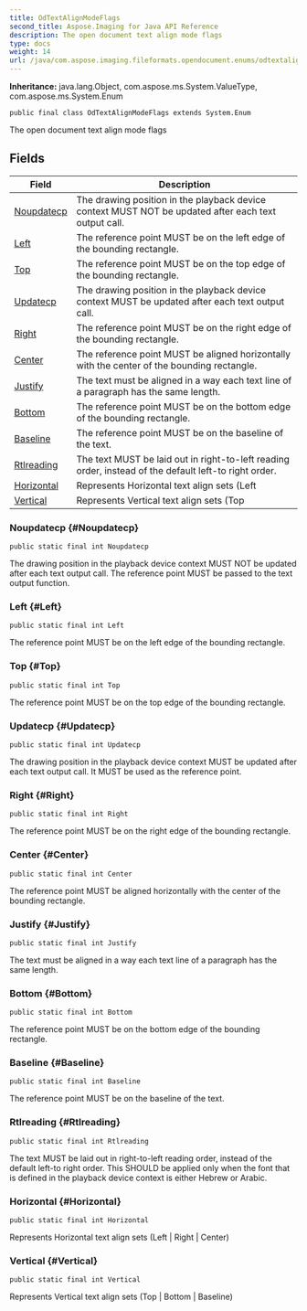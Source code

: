 ```yaml
---
title: OdTextAlignModeFlags
second_title: Aspose.Imaging for Java API Reference
description: The open document text align mode flags
type: docs
weight: 14
url: /java/com.aspose.imaging.fileformats.opendocument.enums/odtextalignmodeflags/
---
```

**Inheritance:**
java.lang.Object, com.aspose.ms.System.ValueType, com.aspose.ms.System.Enum
```
public final class OdTextAlignModeFlags extends System.Enum
```

The open document text align mode flags
## Fields

| Field | Description |
| --- | --- |
| [Noupdatecp](#Noupdatecp) | The drawing position in the playback device context MUST NOT be updated after each text output call. |
| [Left](#Left) | The reference point MUST be on the left edge of the bounding rectangle. |
| [Top](#Top) | The reference point MUST be on the top edge of the bounding rectangle. |
| [Updatecp](#Updatecp) | The drawing position in the playback device context MUST be updated after each text output call. |
| [Right](#Right) | The reference point MUST be on the right edge of the bounding rectangle. |
| [Center](#Center) | The reference point MUST be aligned horizontally with the center of the bounding rectangle. |
| [Justify](#Justify) | The text must be aligned in a way each text line of a paragraph has the same length. |
| [Bottom](#Bottom) | The reference point MUST be on the bottom edge of the bounding rectangle. |
| [Baseline](#Baseline) | The reference point MUST be on the baseline of the text. |
| [Rtlreading](#Rtlreading) | The text MUST be laid out in right-to-left reading order, instead of the default left-to right order. |
| [Horizontal](#Horizontal) | Represents Horizontal text align sets (Left | Right | Center) |
| [Vertical](#Vertical) | Represents Vertical text align sets (Top | Bottom | Baseline) |
### Noupdatecp {#Noupdatecp}
```
public static final int Noupdatecp
```


The drawing position in the playback device context MUST NOT be updated after each text output call. The reference point MUST be passed to the text output function.

### Left {#Left}
```
public static final int Left
```


The reference point MUST be on the left edge of the bounding rectangle.

### Top {#Top}
```
public static final int Top
```


The reference point MUST be on the top edge of the bounding rectangle.

### Updatecp {#Updatecp}
```
public static final int Updatecp
```


The drawing position in the playback device context MUST be updated after each text output call. It MUST be used as the reference point.

### Right {#Right}
```
public static final int Right
```


The reference point MUST be on the right edge of the bounding rectangle.

### Center {#Center}
```
public static final int Center
```


The reference point MUST be aligned horizontally with the center of the bounding rectangle.

### Justify {#Justify}
```
public static final int Justify
```


The text must be aligned in a way each text line of a paragraph has the same length.

### Bottom {#Bottom}
```
public static final int Bottom
```


The reference point MUST be on the bottom edge of the bounding rectangle.

### Baseline {#Baseline}
```
public static final int Baseline
```


The reference point MUST be on the baseline of the text.

### Rtlreading {#Rtlreading}
```
public static final int Rtlreading
```


The text MUST be laid out in right-to-left reading order, instead of the default left-to right order. This SHOULD be applied only when the font that is defined in the playback device context is either Hebrew or Arabic.

### Horizontal {#Horizontal}
```
public static final int Horizontal
```


Represents Horizontal text align sets (Left | Right | Center)

### Vertical {#Vertical}
```
public static final int Vertical
```


Represents Vertical text align sets (Top | Bottom | Baseline)


